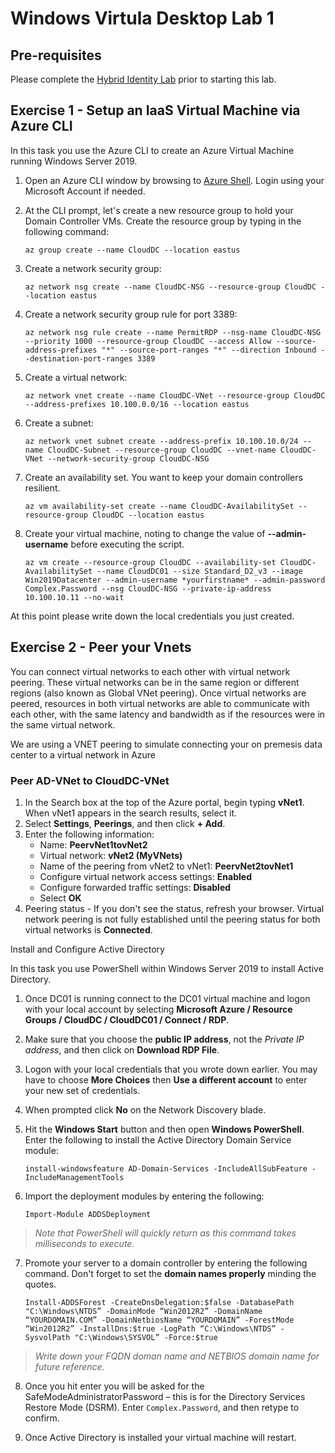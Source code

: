 # Windows Virtula Desktop Lab 1

## Pre-requisites

Please complete the [Hybrid Identity Lab](wvdhomework.md) prior to starting this lab.

## Exercise 1 - Setup an IaaS Virtual Machine via Azure CLI

In this task you use the Azure CLI to create an Azure Virtual Machine running Windows Server 2019.

1. Open an Azure CLI window by browsing to [Azure Shell](https://shell.azure.com). Login using your Microsoft Account if needed.
2. At the CLI prompt, let's create a new resource group to hold your Domain Controller VMs. Create the resource group by typing in the following command:

    `az group create --name CloudDC --location eastus`

3. Create a network security group:

    `az network nsg create --name CloudDC-NSG --resource-group CloudDC --location eastus`

4. Create a network security group rule for port 3389:

    `az network nsg rule create --name PermitRDP --nsg-name CloudDC-NSG --priority 1000 --resource-group CloudDC --access Allow --source-address-prefixes "*" --source-port-ranges "*" --direction Inbound --destination-port-ranges 3389`

5. Create a virtual network:

    `az network vnet create --name CloudDC-VNet --resource-group CloudDC --address-prefixes 10.100.0.0/16 --location eastus`

6. Create a subnet:

    `az network vnet subnet create --address-prefix 10.100.10.0/24 --name CloudDC-Subnet --resource-group CloudDC --vnet-name CloudDC-VNet --network-security-group CloudDC-NSG`

7. Create an availability set.  You want to keep your domain controllers resilient.

    `az vm availability-set create --name CloudDC-AvailabilitySet --resource-group CloudDC --location eastus`

8. Create your virtual machine, noting to change the value of **--admin-username** before executing the script.

    `az vm create --resource-group CloudDC --availability-set CloudDC-AvailabilitySet --name CloudDC01 --size Standard_D2_v3 --image Win2019Datacenter --admin-username *yourfirstname* --admin-password Complex.Password --nsg CloudDC-NSG --private-ip-address 10.100.10.11 --no-wait`

At this point please write down the local credentials you just created.

## Exercise 2 - Peer your Vnets

You can connect virtual networks to each other with virtual network peering. These virtual networks can be in the same region or different regions (also known as Global VNet peering). Once virtual networks are peered, resources in both virtual networks are able to communicate with each other, with the same latency and bandwidth as if the resources were in the same virtual network.

We are using a VNET peering to simulate connecting your on premesis data center to a virtual network in Azure

### Peer AD-VNet to CloudDC-VNet

1. In the Search box at the top of the Azure portal, begin typing **vNet1**. When vNet1 appears in the search results, select it.
2. Select **Settings**, **Peerings**, and then click **+ Add**.
3. Enter the following information:
    * Name: **PeervNet1tovNet2**
    * Virtual network: **vNet2 (MyVNets)**
    * Name of the peering from vNet2 to vNet1: **PeervNet2tovNet1**  
    * Configure virtual network access settings: **Enabled**
    * Configure forwarded traffic settings: **Disabled**
    * Select **OK**
4. Peering status - If you don't see the status, refresh your browser.  Virtual network peering is not fully established until the peering status for both virtual networks is **Connected**.







Install and Configure Active Directory

In this task you use PowerShell within Windows Server 2019 to install Active Directory.

1. Once DC01 is running connect to the DC01 virtual machine and logon with your local account by selecting **Microsoft Azure / Resource Groups / CloudDC / CloudDC01 / Connect / RDP**.  
2. Make sure that you choose the **public IP address**, not the *Private IP address*, and then click on **Download RDP File**.
3. Logon with your local credentials that you wrote down earlier.  You may have to choose **More Choices** then **Use a different account** to enter your new set of credentials.
4. When prompted click **No** on the Network Discovery blade.
5. Hit the **Windows Start** button and then open **Windows PowerShell**. Enter the following to install the Active Directory Domain Service module:

    `install-windowsfeature AD-Domain-Services -IncludeAllSubFeature -IncludeManagementTools`
6. Import the deployment modules by entering the following:

    `Import-Module ADDSDeployment`

> *Note that PowerShell will quickly return as this command takes milliseconds to execute.*

7. Promote your server to a domain controller by entering the following command.  Don't forget to set the **domain names properly** minding the quotes.

    `Install-ADDSForest -CreateDnsDelegation:$false -DatabasePath "C:\Windows\NTDS” -DomainMode “Win2012R2” -DomainName “YOURDOMAIN.COM”
-DomainNetbiosName “YOURDOMAIN” -ForestMode “Win2012R2” -InstallDns:$true
-LogPath “C:\Windows\NTDS” -SysvolPath "C:\Windows\SYSVOL” -Force:$true`

> *Write down your FQDN doman name and NETBIOS domain name for future reference.*

8. Once you hit enter you will be asked for the  SafeModeAdministratorPassword – this is for the Directory Services Restore Mode (DSRM). Enter `Complex.Password`, and then retype to confirm.

9. Once Active Directory is installed your virtual machine will restart.